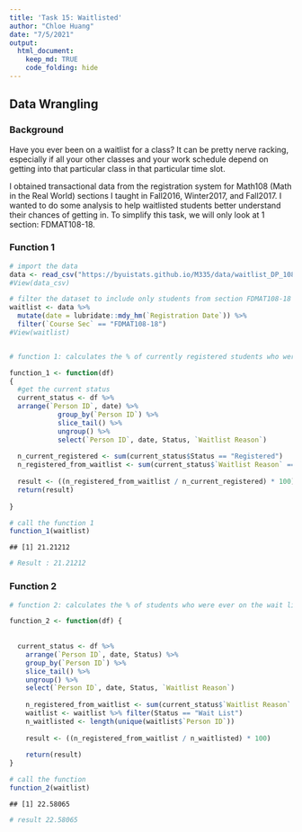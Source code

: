 ```yaml
---
title: 'Task 15: Waitlisted'
author: "Chloe Huang"
date: "7/5/2021"
output: 
  html_document: 
    keep_md: TRUE
    code_folding: hide
---
```







## Data Wrangling

### Background
Have you ever been on a waitlist for a class? It can be pretty nerve racking, especially if all your other classes and your work schedule depend on getting into that particular class in that particular time slot.

I obtained transactional data from the registration system for Math108 (Math in the Real World) sections I taught in Fall2016, Winter2017, and Fall2017. I wanted to do some analysis to help waitlisted students better understand their chances of getting in. To simplify this task, we will only look at 1 section: FDMAT108-18.

### Function 1

```r
# import the data
data <- read_csv("https://byuistats.github.io/M335/data/waitlist_DP_108.csv")
#View(data_csv)

# filter the dataset to include only students from section FDMAT108-18
waitlist <- data %>% 
  mutate(date = lubridate::mdy_hm(`Registration Date`)) %>% 
  filter(`Course Sec` == "FDMAT108-18")
#View(waitlist)


# function 1: calculates the % of currently registered students who were at one time on the wait list.

function_1 <- function(df)
{
  #get the current status
  current_status <- df %>%
  arrange(`Person ID`, date) %>%
            group_by(`Person ID`) %>%
            slice_tail() %>%
            ungroup() %>%
            select(`Person ID`, date, Status, `Waitlist Reason`)
  
  n_current_registered <- sum(current_status$Status == "Registered")
  n_registered_from_waitlist <- sum(current_status$`Waitlist Reason` == "Waitlist Registered", na.rm = TRUE)
  
  result <- ((n_registered_from_waitlist / n_current_registered) * 100)
  return(result)
  
}

# call the function 1
function_1(waitlist)
```

```
## [1] 21.21212
```

```r
# Result : 21.21212
```

### Function 2

```r
# function 2: calculates the % of students who were ever on the wait list that are currently registered for for the class.

function_2 <- function(df) {
  
  
  current_status <- df %>%
    arrange(`Person ID`, date, Status) %>%
    group_by(`Person ID`) %>%
    slice_tail() %>%
    ungroup() %>%
    select(`Person ID`, date, Status, `Waitlist Reason`)
  
    n_registered_from_waitlist <- sum(current_status$`Waitlist Reason` == "Waitlist Registered", na.rm = TRUE)
    waitlist <- waitlist %>% filter(Status == "Wait List")
    n_waitlisted <- length(unique(waitlist$`Person ID`))
    
    result <- ((n_registered_from_waitlist / n_waitlisted) * 100)
  
    return(result)
}

# call the function
function_2(waitlist)
```

```
## [1] 22.58065
```

```r
# result 22.58065
```
